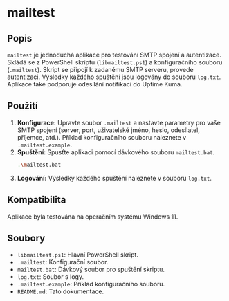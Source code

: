 # mailtest

## Popis

`mailtest` je jednoduchá aplikace pro testování SMTP spojení a autentizace. Skládá se z PowerShell skriptu (`libmailtest.ps1`) a konfiguračního souboru (`.mailtest`). Skript se připojí k zadanému SMTP serveru, provede autentizaci. Výsledky každého spuštění jsou logovány do souboru `log.txt`. Aplikace také podporuje odesílání notifikací do Uptime Kuma.

## Použití

1.  **Konfigurace:** Upravte soubor `.mailtest` a nastavte parametry pro vaše SMTP spojení (server, port, uživatelské jméno, heslo, odesílatel, příjemce, atd.). Příklad konfiguračního souboru naleznete v `.mailtest.example`.
2.  **Spuštění:** Spusťte aplikaci pomocí dávkového souboru `mailtest.bat`.
    ```bash
    .\mailtest.bat
    ```
3.  **Logování:** Výsledky každého spuštění naleznete v souboru `log.txt`.

## Kompatibilita

Aplikace byla testována na operačním systému Windows 11.

## Soubory

-   `libmailtest.ps1`: Hlavní PowerShell skript.
-   `.mailtest`: Konfigurační soubor.
-   `mailtest.bat`: Dávkový soubor pro spuštění skriptu.
-   `log.txt`: Soubor s logy.
-   `.mailtest.example`: Příklad konfiguračního souboru.
-   `README.md`: Tato dokumentace.
